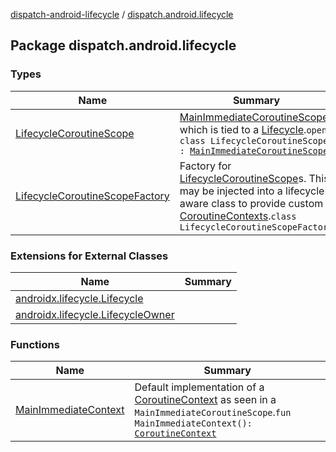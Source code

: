 [dispatch-android-lifecycle](../index.md) / [dispatch.android.lifecycle](./index.md)

## Package dispatch.android.lifecycle

### Types

| Name | Summary |
|---|---|
| [LifecycleCoroutineScope](-lifecycle-coroutine-scope/index.md) | [MainImmediateCoroutineScope](https://rbusarow.github.io/Dispatch/dispatch-core/dispatch.core/-main-immediate-coroutine-scope/index.md) which is tied to a [Lifecycle](https://developer.android.com/reference/androidx/androidx/lifecycle/Lifecycle.html).`open class LifecycleCoroutineScope : `[`MainImmediateCoroutineScope`](https://rbusarow.github.io/Dispatch/dispatch-core/dispatch.core/-main-immediate-coroutine-scope/index.md) |
| [LifecycleCoroutineScopeFactory](-lifecycle-coroutine-scope-factory/index.md) | Factory for [LifecycleCoroutineScope](-lifecycle-coroutine-scope/index.md)s.  This may be injected into a lifecycle-aware class to provide custom [CoroutineContexts](https://kotlinlang.org/api/latest/jvm/stdlib/kotlin.coroutines/-coroutine-context/index.html).`class LifecycleCoroutineScopeFactory` |

### Extensions for External Classes

| Name | Summary |
|---|---|
| [androidx.lifecycle.Lifecycle](androidx.lifecycle.-lifecycle/index.md) |  |
| [androidx.lifecycle.LifecycleOwner](androidx.lifecycle.-lifecycle-owner/index.md) |  |

### Functions

| Name | Summary |
|---|---|
| [MainImmediateContext](-main-immediate-context.md) | Default implementation of a [CoroutineContext](https://kotlinlang.org/api/latest/jvm/stdlib/kotlin.coroutines/-coroutine-context/index.html) as seen in a `MainImmediateCoroutineScope`.`fun MainImmediateContext(): `[`CoroutineContext`](https://kotlinlang.org/api/latest/jvm/stdlib/kotlin.coroutines/-coroutine-context/index.html) |
